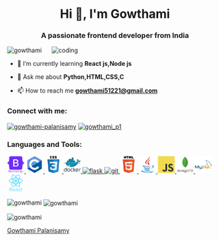 <head>
   <script src="https://platform.linkedin.com/badges/js/profile.js" async defer type="text/javascript"></script>
     
</head>
<h1 align="center">Hi 👋, I'm Gowthami</h1>
<h3 align="center">A passionate frontend developer from India</h3>
<img align="right" alt="coding" width="400" src="https://camo.githubusercontent.com/f8561052d5519d5b219d3d02cdf56d0969d2cdab435e6739ba6b7cb26866f5fe/68747470733a2f2f6d69722d73332d63646e2d63662e626568616e63652e6e65742f70726f6a6563745f6d6f64756c65732f646973702f3630313031343131363737303437352e363036386265666634363430612e676966"> 

<p align="left"> <img src="https://komarev.com/ghpvc/?username=gowthami&label=Profile%20views&color=0e75b6&style=flat" alt="gowthami" /> </p>

- 🌱 I’m currently learning **React js,Node js**

- 💬 Ask me about **Python,HTML,CSS,C**

- 📫 How to reach me **gowthami51221@gmail.com**

<h3 align="left">Connect with me:</h3>
<p align="left">
<a href="https://linkedin.com/in/gowthami-palanisamy" target="blank"><img align="center" src="https://raw.githubusercontent.com/rahuldkjain/github-profile-readme-generator/master/src/images/icons/Social/linked-in-alt.svg" alt="gowthami-palanisamy" height="30" width="40" /></a>
<a href="https://www.hackerrank.com/gowthami_p1" target="blank"><img align="center" src="https://raw.githubusercontent.com/rahuldkjain/github-profile-readme-generator/master/src/images/icons/Social/hackerrank.svg" alt="gowthami_p1" height="30" width="40" /></a>
</p>

<h3 align="left">Languages and Tools:</h3>
<p align="left"> <a href="https://getbootstrap.com" target="_blank" rel="noreferrer"> <img src="https://raw.githubusercontent.com/devicons/devicon/master/icons/bootstrap/bootstrap-plain-wordmark.svg" alt="bootstrap" width="40" height="40"/> </a> <a href="https://www.cprogramming.com/" target="_blank" rel="noreferrer"> <img src="https://raw.githubusercontent.com/devicons/devicon/master/icons/c/c-original.svg" alt="c" width="40" height="40"/> </a> <a href="https://www.w3schools.com/css/" target="_blank" rel="noreferrer"> <img src="https://raw.githubusercontent.com/devicons/devicon/master/icons/css3/css3-original-wordmark.svg" alt="css3" width="40" height="40"/> </a> <a href="https://www.docker.com/" target="_blank" rel="noreferrer"> <img src="https://raw.githubusercontent.com/devicons/devicon/master/icons/docker/docker-original-wordmark.svg" alt="docker" width="40" height="40"/> </a> <a href="https://flask.palletsprojects.com/" target="_blank" rel="noreferrer"> <img src="https://www.vectorlogo.zone/logos/pocoo_flask/pocoo_flask-icon.svg" alt="flask" width="40" height="40"/> </a> <a href="https://git-scm.com/" target="_blank" rel="noreferrer"> <img src="https://www.vectorlogo.zone/logos/git-scm/git-scm-icon.svg" alt="git" width="40" height="40"/> </a> <a href="https://www.w3.org/html/" target="_blank" rel="noreferrer"> <img src="https://raw.githubusercontent.com/devicons/devicon/master/icons/html5/html5-original-wordmark.svg" alt="html5" width="40" height="40"/> </a> <a href="https://www.java.com" target="_blank" rel="noreferrer"> <img src="https://raw.githubusercontent.com/devicons/devicon/master/icons/java/java-original.svg" alt="java" width="40" height="40"/> </a> <a href="https://developer.mozilla.org/en-US/docs/Web/JavaScript" target="_blank" rel="noreferrer"> <img src="https://raw.githubusercontent.com/devicons/devicon/master/icons/javascript/javascript-original.svg" alt="javascript" width="40" height="40"/> </a> <a href="https://www.mongodb.com/" target="_blank" rel="noreferrer"> <img src="https://raw.githubusercontent.com/devicons/devicon/master/icons/mongodb/mongodb-original-wordmark.svg" alt="mongodb" width="40" height="40"/> </a> <a href="https://www.mysql.com/" target="_blank" rel="noreferrer"> <img src="https://raw.githubusercontent.com/devicons/devicon/master/icons/mysql/mysql-original-wordmark.svg" alt="mysql" width="40" height="40"/> </a> <a href="https://reactjs.org/" target="_blank" rel="noreferrer"> <img src="https://raw.githubusercontent.com/devicons/devicon/master/icons/react/react-original-wordmark.svg" alt="react" width="40" height="40"/> </a> </p>

<p><img align="left" src="https://github-readme-stats.vercel.app/api/top-langs?username=gowthami&show_icons=true&locale=en&layout=compact" alt="gowthami" /></p>

<p>&nbsp;<img align="center" src="https://github-readme-stats.vercel.app/api?username=gowthami&show_icons=true&locale=en" alt="gowthami" /></p>

<p><img align="center" src="https://github-readme-streak-stats.herokuapp.com/?user=gowthami&" alt="gowthami" /></p>
<div class="badge-base LI-profile-badge" data-locale="en_US" data-size="medium" data-theme="dark" data-type="VERTICAL" data-vanity="gowthami-palanisamy" data-version="v1"><a class="badge-base__link LI-simple-link" href="https://in.linkedin.com/in/gowthami-palanisamy?trk=profile-badge">Gowthami Palanisamy</a></div>

         
